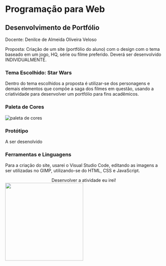 

# Programação para Web

## Desenvolvimento de Portfólio

Docente: Denilce de Almeida Oliveira Veloso

Proposta: Criação de um site (portfólio do aluno) com o design com o tema baseado em um jogo, HQ, série ou filme preferido. Deverá ser desenvolvido INDIVIDUALMENTE. 



### Tema Escolhido: Star Wars

Dentro do tema escolhidos a proposta é utilizar-se dos personagens e demais elementos que compõe a saga dos filmes em questão, usando a criatividade para desenvolver um portfólio para fins acadêmicos.


### Paleta de Cores
![paleta de cores](https://user-images.githubusercontent.com/61124810/133810194-1ed6b5d6-b070-4813-a7e8-e5c6a15d8d8b.png)

### Protótipo
A ser desenolvido

### Ferramentas e Linguagens
Para a criação do site, usarei o Visual Studio Code, editando as imagens a ser utilizadas no  GIMP, utilizando-se do HTML, CSS e JavaScript.


<center>Desenvolver a atividade eu irei!</center>

<picture align="center">
<img src="https://user-images.githubusercontent.com/61124810/133815941-6bf24ddb-ac77-4037-add5-d10c398dbcd5.png" width="250px" />
</picture>











